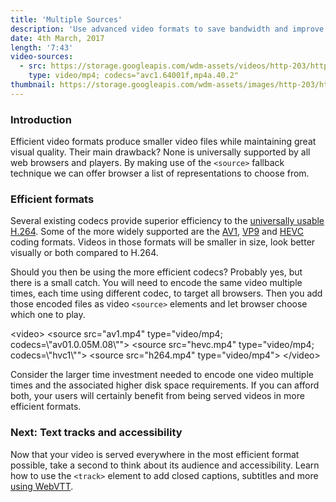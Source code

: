 ```yaml
---
title: 'Multiple Sources'
description: 'Use advanced video formats to save bandwidth and improve visual quality of your videos and let the browser choose between them.'
date: 4th March, 2017
length: '7:43'
video-sources:
  - src: https://storage.googleapis.com/wdm-assets/videos/http-203/http-203-polyfills.mp4
    type: video/mp4; codecs="avc1.64001f,mp4a.40.2"
thumbnail: https://storage.googleapis.com/wdm-assets/images/http-203/http-203-polyfills.jpg
---
```

### Introduction

Efficient video formats produce smaller video files while maintaining great visual quality. Their main drawback? None is universally supported by all web browsers and players. By making use of the `<source>` fallback technique we can offer browser a list of representations to choose from.

### Efficient formats

Several existing codecs provide superior efficiency to the [universally usable H.264](https://caniuse.com/mpeg4). Some of the more widely supported are the [AV1](https://caniuse.com/av1), [VP9](https://caniuse.com/webm) and [HEVC](https://caniuse.com/hevc) coding formats. Videos in those formats will be smaller in size, look better visually or both compared to H.264.

Should you then be using the more efficient codecs? Probably yes, but there is a small catch. You will need to encode the same video multiple times, each time using different codec, to target all browsers. Then you add those encoded files as video `<source>` elements and let browser choose which one to play.

<div class="code-sample">
  <div class="code-sample--content">&lt;video>
  &lt;source src="av1.mp4" type="video/mp4; codecs=\"av01.0.05M.08\"">
  &lt;source src="hevc.mp4" type="video/mp4; codecs=\"hvc1\"">
  &lt;source src="h264.mp4" type="video/mp4">
&lt;/video></div>
</div>

Consider the larger time investment needed to encode one video multiple times and the associated higher disk space requirements. If you can afford both, your users will certainly benefit from being served videos in more efficient formats.

### Next: Text tracks and accessibility

Now that your video is served everywhere in the most efficient format possible, take a second to think about its audience and accessibility. Learn how to use the `<track>` element to add closed captions, subtitles and more <a href="#">using WebVTT</a>.
